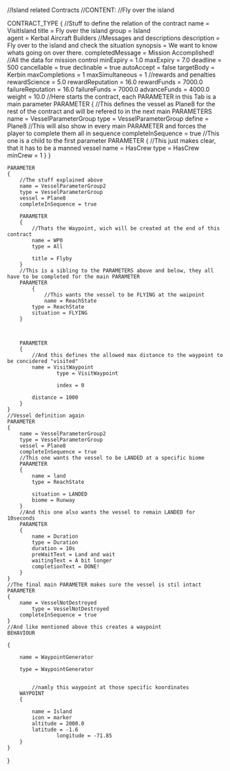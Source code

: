 //Island related Contracts
//CONTENT:
//Fly over the island

CONTRACT_TYPE
{
	//Stuff to define the relation of the contract
	name = VisitIsland
    	title = Fly over the island
    	group = Island				
	agent = Kerbal Aircraft Builders
   	//Messages and descriptions
    	description = Fly over to the island and check the situation
    	synopsis = We want to know whats going on over there.
	completedMessage = Mission Accomplished!
	//All the data for mission control
    	minExpiry = 1.0
    	maxExpiry = 7.0
	deadline = 500
	cancellable = true
	declinable = true
    	autoAccept = false
   	targetBody = Kerbin
   	maxCompletions = 1
   	maxSimultaneous = 1
	//rewards and penalties
 	rewardScience = 5.0
  	rewardReputation = 16.0
  	rewardFunds = 7000.0
 	failureReputation = 16.0
  	failureFunds = 7000.0
  	advanceFunds = 4000.0
	weight = 10.0
	//Here starts the contract, each PARAMETER in this Tab is a main parameter
	PARAMETER
	{
		//This defines the vessel as Plane8 for the rest of the contract and will be refered to in the next main PARAMETERS
		name = VesselParameterGroup
		type = VesselParameterGroup
		define = Plane8
		//This will also show in every main PARAMETER and forces the player to complete them all in sequence
		completeInSequence = true
		//This one is a child to the first parameter
		PARAMETER
		{
			//This just makes clear, that it has to be a manned vessel
			name = HasCrew
			type = HasCrew
			minCrew = 1
		}
	}
	
	PARAMETER
	{
		//The stuff explained above
		name = VesselParameterGroup2
		type = VesselParameterGroup
		vessel = Plane8
		completeInSequence = true
	
		PARAMETER
		{
			//Thats the Waypoint, wich will be created at the end of this contract
			name = WP0        
			type = All
        
			title = Flyby
		}
		//This is a sibling to the PARAMETERS above and below, they all have to be completed for the main PARAMETER 
		PARAMETER
        	{
        		//This wants the vessel to be FLYING at the waipoint
        		name = ReachState    
			type = ReachState 
			situation = FLYING       
		}

    

		PARAMETER
		{
			//And this defines the allowed max distance to the waypoint to be concidered "visited"
			name = VisitWaypoint
            		type = VisitWaypoint

            		index = 0
            
			distance = 1000	
		}
	}
	//Vessel definition again
	PARAMETER
	{
		name = VesselParameterGroup2
		type = VesselParameterGroup
		vessel = Plane8
		completeInSequence = true
		//This one wants the vessel to be LANDED at a specific biome
		PARAMETER
		{
			name = land
			type = ReachState
			
			situation = LANDED
			biome = Runway
		}
		//And this one also wants the vessel to remain LANDED for 10seconds
		PARAMETER
		{
			name = Duration
			type = Duration
			duration = 10s
			preWaitText = Land and wait
			waitingText = A bit longer
			completionText = DONE!
		}
	}
	//The final main PARAMETER makes sure the vessel is stil intact
	PARAMETER
	{
   		name = VesselNotDestroyed
    		type = VesselNotDestroyed
		completeInSequence = true
	}
	//And like mentioned above this creates a waypoint
	BEHAVIOUR
    
	{
        
		name = WaypointGenerator
        
		type = WaypointGenerator

 
       		//namly this waypoint at those specific koordinates
		WAYPOINT       
		{
            
			name = Island          
			icon = marker
			altitude = 2000.0
			latitude = -1.6
            		longitude = -71.85
		}
	}
	
   
}
